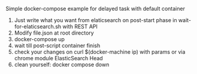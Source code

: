Simple docker-compose example for delayed task with default container

1. Just write what you want from elaticsearch on post-start phase in wait-for-elaticsearch.sh with REST API
2. Modify file.json at root directory
2. docker-compose up
3. wait till post-script container finish
4. check your changes on curl $(docker-machine ip) with params or via chrome module ElasticSearch Head
5. clean yourself: docker compose down

